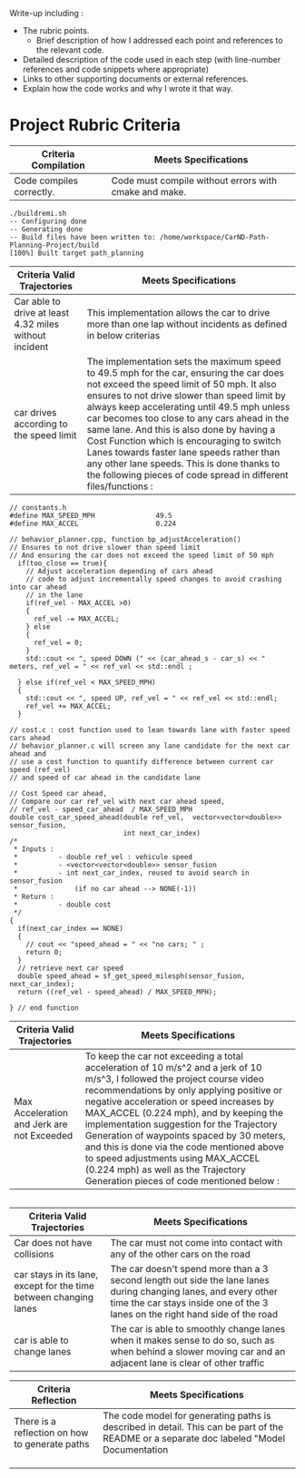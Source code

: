 Write-up including : 
- The rubric points.
  - Brief description of how I addressed each point and references to the relevant code.
- Detailed description of the code used in each step (with line-number references and code snippets where appropriate) 
- Links to other supporting documents or external references.
- Explain how the code works and why I wrote it that way.

# Project Rubric Criteria

| Criteria Compilation| Meets Specifications |
|-----------|----------------|
|Code compiles correctly.|Code must compile without errors with cmake and make.|

```
./buildremi.sh 
-- Configuring done
-- Generating done
-- Build files have been written to: /home/workspace/CarND-Path-Planning-Project/build
[100%] Built target path_planning
```

| Criteria Valid Trajectories| Meets Specifications |
|-----------|----------------|
|Car able to drive at least 4.32 miles without incident| This implementation allows the car to drive more than one lap without incidents as defined in below criterias|
|car drives according to the speed limit| The implementation sets the maximum speed to 49.5 mph for the car, ensuring the car does not exceed the speed limit of 50 mph. It also ensures to not drive slower than speed limit by always keep accelerating until 49.5 mph unless car becomes too close to any cars ahead in the same lane. And this is also done by having a Cost Function which is encouraging to switch Lanes towards faster lane speeds rather than any other lane speeds. This is done thanks to the following pieces of code spread in different files/functions :|
```
// constants.h
#define MAX_SPEED_MPH 				49.5
#define MAX_ACCEL 					0.224

// behavior_planner.cpp, function bp_adjustAcceleration()
// Ensures to not drive slower than speed limit
// And ensuring the car does not exceed the speed limit of 50 mph
  if(too_close == true){
    // Adjust acceleration depending of cars ahead
    // code to adjust incrementally speed changes to avoid crashing into car ahead
    // in the lane
    if(ref_vel - MAX_ACCEL >0)
    {
      ref_vel -= MAX_ACCEL;
    } else
    {
      ref_vel = 0;
    }
    std::cout << ", speed DOWN (" << (car_ahead_s - car_s) << " meters, ref_vel = " << ref_vel << std::endl ;
  
  } else if(ref_vel < MAX_SPEED_MPH)
  {
    std::cout << ", speed UP, ref_vel = " << ref_vel << std::endl;
    ref_vel += MAX_ACCEL;
  }  
  
// cost.c : cost function used to lean towards lane with faster speed cars ahead
// behavior_planner.c will screen any lane candidate for the next car ahead and 
// use a cost function to quantify difference between current car speed (ref_vel)
// and speed of car ahead in the candidate lane

// Cost Speed car ahead, 
// Compare our car ref_vel with next car ahead speed,
// ref_vel - speed_car_ahead  / MAX_SPEED_MPH
double cost_car_speed_ahead(double ref_vel,  vector<vector<double>> sensor_fusion, 
                            int next_car_index)
/* 
 * Inputs : 
 *			- double ref_vel : vehicule speed
 *			- <vector<vector<double>> sensor_fusion
 *			- int next_car_index, reused to avoid search in sensor_fusion 
 *				(if no car ahead --> NONE(-1))
 * Return : 
 *			- double cost
 */
{
  if(next_car_index == NONE) 
  {
    // cout << "speed_ahead = " << "no cars; " ;
    return 0;
  }
  // retrieve next car speed
  double speed_ahead = sf_get_speed_milesph(sensor_fusion, next_car_index);
  return ((ref_vel - speed_ahead) / MAX_SPEED_MPH);
  
} // end function
```

| Criteria Valid Trajectories| Meets Specifications |
|-----------|----------------|
|Max Acceleration and Jerk are not Exceeded| To keep the car not exceeding a total acceleration of 10 m/s^2 and a jerk of 10 m/s^3, I followed the project course video recommendations by only applying positive or negative acceleration or speed increases by MAX_ACCEL (0.224 mph), and by keeping the implementation suggestion for the Trajectory Generation of waypoints spaced by 30 meters, and this is done via the code mentioned above to speed adjustments using MAX_ACCEL (0.224 mph) as well as the Trajectory Generation pieces of code mentioned below :|
```
```

| Criteria Valid Trajectories| Meets Specifications |
|-----------|----------------|
|Car does not have collisions|The car must not come into contact with any of the other cars on the road|
|car stays in its lane, except for the time between changing lanes|The car doesn't spend more than a 3 second length out side the lane lanes during changing lanes, and every other time the car stays inside one of the 3 lanes on the right hand side of the road|
|car is able to change lanes|The car is able to smoothly change lanes when it makes sense to do so, such as when behind a slower moving car and an adjacent lane is clear of other traffic|

| Criteria Reflection| Meets Specifications |
|-----------|----------------|
|There is a reflection on how to generate paths|The code model for generating paths is described in detail. This can be part of the README or a separate doc labeled "Model Documentation|
|||
|||
|||
